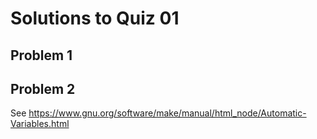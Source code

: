 # Solutions to Quiz 01

## Problem 1

## Problem 2
See https://www.gnu.org/software/make/manual/html_node/Automatic-Variables.html

